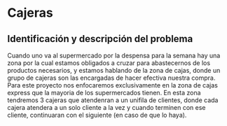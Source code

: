 # Cajeras

## Identificación y descripción del problema
Cuando uno va al supermercado por la despensa para la semana hay una zona por la cual estamos obligados a cruzar para abastecernos de los productos necesarios, y estamos hablando de la zona de cajas, donde un grupo de cajeras son las encargadas de hacer efectiva nuestra compra.
Para este proyecto nos enfocaremos exclusivamente en la zona de cajas express que la mayoria de los supermercados tienen. En esta zona tendremos 3 cajeras que atendenran a un unifila de clientes, donde cada cajera atendera a un solo cliente a la vez y cuando terminen con ese cliente, continuaran con el siguiente (en caso de que lo haya).


